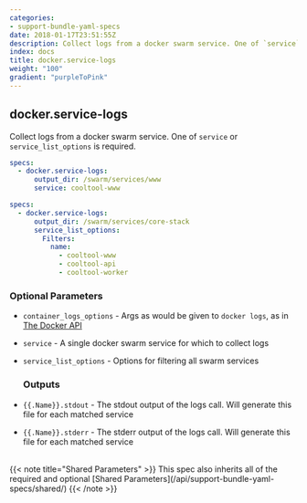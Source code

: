 ```yaml
---
categories:
- support-bundle-yaml-specs
date: 2018-01-17T23:51:55Z
description: Collect logs from a docker swarm service. One of `service` or `service_list_options` is required.
index: docs
title: docker.service-logs
weight: "100"
gradient: "purpleToPink"
---
```


## docker.service-logs

Collect logs from a docker swarm service. One of `service` or `service_list_options` is required.


```yaml
specs:
  - docker.service-logs:
      output_dir: /swarm/services/www
      service: cooltool-www
```

```yaml
specs:
  - docker.service-logs:
      output_dir: /swarm/services/core-stack
      service_list_options:
        Filters:
          name:
            - cooltool-www
            - cooltool-api
            - cooltool-worker
```


### Optional Parameters


- `container_logs_options` - Args as would be given to `docker logs`, as in [The Docker API](https://github.com/moby/moby/blob/master/api/types/client.go#L73)


- `service` - A single docker swarm service for which to collect logs


- `service_list_options` - Options for filtering all swarm services



    ### Outputs

    
- `{{.Name}}.stdout` - The stdout output of the logs call. Will generate this file for each matched service

- `{{.Name}}.stderr` - The stderr output of the logs call. Will generate this file for each matched service


<br>
{{< note title="Shared Parameters" >}}
This spec also inherits all of the required and optional [Shared Parameters](/api/support-bundle-yaml-specs/shared/)
{{< /note >}}

    